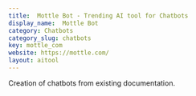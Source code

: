```yaml
---
title:  Mottle Bot - Trending AI tool for Chatbots
display_name:  Mottle Bot
category: Chatbots
category_slug: chatbots
key: mottle_com
website: https://mottle.com/
layout: aitool
---
```


Creation of chatbots from existing documentation.
